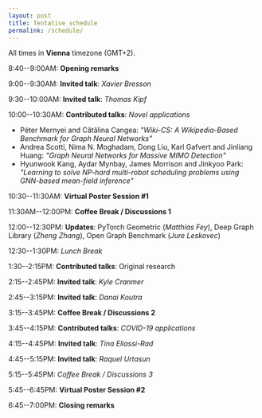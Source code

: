 ```yaml
---
layout: post
title: Tentative schedule
permalink: /schedule/
---
```


All times in **Vienna** timezone (GMT+2).

8:40--9:00AM: **Opening remarks**

9:00--9:30AM: **Invited talk**: *Xavier Bresson*

9:30--10:00AM: **Invited talk**: *Thomas Kipf*

10:00--10:30AM: **Contributed talks**: *Novel applications*
* Péter Mernyei and Cătălina Cangea: _"Wiki-CS: A Wikipedia-Based Benchmark for Graph Neural Networks"_
* Andrea Scotti, Nima N. Moghadam, Dong Liu, Karl Gafvert and Jinliang Huang: _"Graph Neural Networks for Massive MIMO Detection"_
* Hyunwook Kang, Aydar Mynbay, James Morrison and Jinkyoo Park: _"Learning to solve NP-hard multi-robot scheduling problems using GNN-based mean-field inference"_

10:30--11:30AM: **Virtual Poster Session #1**

11:30AM--12:00PM: **Coffee Break / Discussions 1**

12:00--12:30PM: **Updates**: PyTorch Geometric (*Matthias Fey*), Deep Graph Library (*Zheng Zhang*), Open Graph Benchmark (*Jure Leskovec*)

12:30--1:30PM: *Lunch Break*

1:30--2:15PM: **Contributed talks**: Original research

2:15--2:45PM: **Invited talk**: *Kyle Cranmer*

2:45--3:15PM: **Invited talk**: *Danai Koutra* 

3:15--3:45PM: **Coffee Break / Discussions 2**

3:45--4:15PM: **Contributed talks**: *COVID-19 applications*

4:15--4:45PM: **Invited talk**: *Tina Eliassi-Rad*

4:45--5:15PM: **Invited talk**: *Raquel Urtasun*

5:15--5:45PM: *Coffee Break / Discussions 3*

5:45--6:45PM: **Virtual Poster Session #2**

6:45--7:00PM: **Closing remarks**
